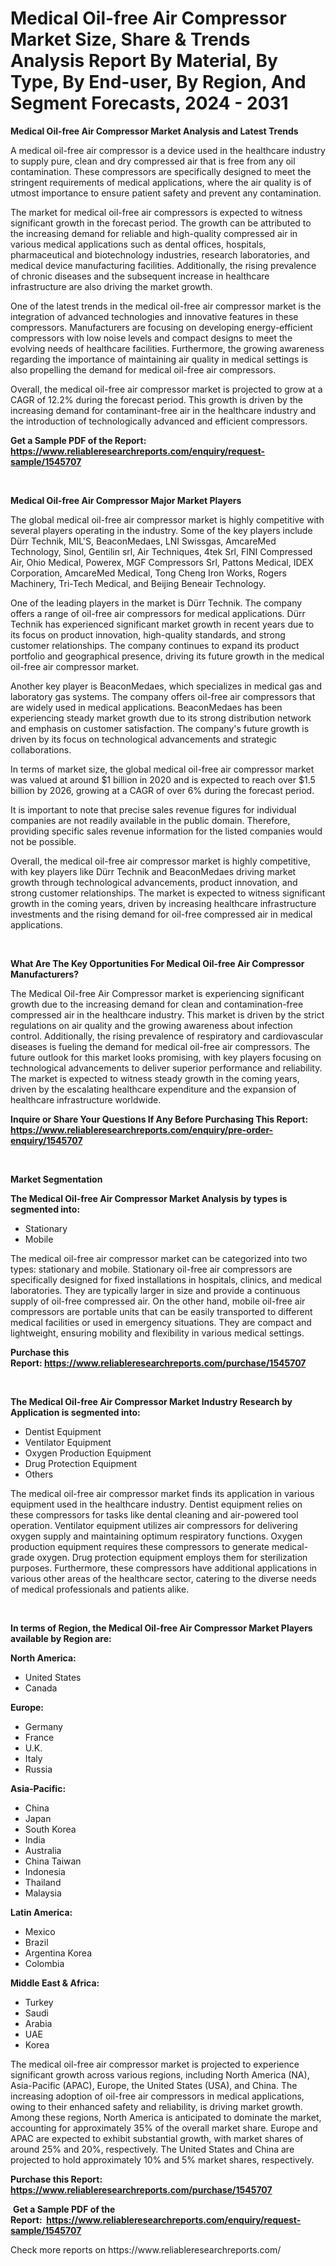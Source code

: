 <p><h1>Medical Oil-free Air Compressor Market Size, Share & Trends Analysis Report By Material, By Type, By End-user, By Region, And Segment Forecasts, 2024 - 2031</h1></p><p><strong>Medical Oil-free Air Compressor Market Analysis and Latest Trends</strong></p>
<p><p>A medical oil-free air compressor is a device used in the healthcare industry to supply pure, clean and dry compressed air that is free from any oil contamination. These compressors are specifically designed to meet the stringent requirements of medical applications, where the air quality is of utmost importance to ensure patient safety and prevent any contamination.</p><p>The market for medical oil-free air compressors is expected to witness significant growth in the forecast period. The growth can be attributed to the increasing demand for reliable and high-quality compressed air in various medical applications such as dental offices, hospitals, pharmaceutical and biotechnology industries, research laboratories, and medical device manufacturing facilities. Additionally, the rising prevalence of chronic diseases and the subsequent increase in healthcare infrastructure are also driving the market growth.</p><p>One of the latest trends in the medical oil-free air compressor market is the integration of advanced technologies and innovative features in these compressors. Manufacturers are focusing on developing energy-efficient compressors with low noise levels and compact designs to meet the evolving needs of healthcare facilities. Furthermore, the growing awareness regarding the importance of maintaining air quality in medical settings is also propelling the demand for medical oil-free air compressors.</p><p>Overall, the medical oil-free air compressor market is projected to grow at a CAGR of 12.2% during the forecast period. This growth is driven by the increasing demand for contaminant-free air in the healthcare industry and the introduction of technologically advanced and efficient compressors.</p></p>
<p><strong>Get a Sample PDF of the Report:&nbsp; <a href="https://www.reliableresearchreports.com/enquiry/request-sample/1545707">https://www.reliableresearchreports.com/enquiry/request-sample/1545707</a></strong></p>
<p>&nbsp;</p>
<p><strong>Medical Oil-free Air Compressor Major Market Players</strong></p>
<p><p>The global medical oil-free air compressor market is highly competitive with several players operating in the industry. Some of the key players include Dürr Technik, MIL'S, BeaconMedaes, LNI Swissgas, AmcareMed Technology, Sinol, Gentilin srl, Air Techniques, 4tek Srl, FINI Compressed Air, Ohio Medical, Powerex, MGF Compressors Srl, Pattons Medical, IDEX Corporation, AmcareMed Medical, Tong Cheng Iron Works, Rogers Machinery, Tri-Tech Medical, and Beijing Beneair Technology.</p><p>One of the leading players in the market is Dürr Technik. The company offers a range of oil-free air compressors for medical applications. Dürr Technik has experienced significant market growth in recent years due to its focus on product innovation, high-quality standards, and strong customer relationships. The company continues to expand its product portfolio and geographical presence, driving its future growth in the medical oil-free air compressor market.</p><p>Another key player is BeaconMedaes, which specializes in medical gas and laboratory gas systems. The company offers oil-free air compressors that are widely used in medical applications. BeaconMedaes has been experiencing steady market growth due to its strong distribution network and emphasis on customer satisfaction. The company's future growth is driven by its focus on technological advancements and strategic collaborations.</p><p>In terms of market size, the global medical oil-free air compressor market was valued at around $1 billion in 2020 and is expected to reach over $1.5 billion by 2026, growing at a CAGR of over 6% during the forecast period.</p><p>It is important to note that precise sales revenue figures for individual companies are not readily available in the public domain. Therefore, providing specific sales revenue information for the listed companies would not be possible.</p><p>Overall, the medical oil-free air compressor market is highly competitive, with key players like Dürr Technik and BeaconMedaes driving market growth through technological advancements, product innovation, and strong customer relationships. The market is expected to witness significant growth in the coming years, driven by increasing healthcare infrastructure investments and the rising demand for oil-free compressed air in medical applications.</p></p>
<p>&nbsp;</p>
<p><strong>What Are The Key Opportunities For Medical Oil-free Air Compressor Manufacturers?</strong></p>
<p><p>The Medical Oil-free Air Compressor market is experiencing significant growth due to the increasing demand for clean and contamination-free compressed air in the healthcare industry. This market is driven by the strict regulations on air quality and the growing awareness about infection control. Additionally, the rising prevalence of respiratory and cardiovascular diseases is fueling the demand for medical oil-free air compressors. The future outlook for this market looks promising, with key players focusing on technological advancements to deliver superior performance and reliability. The market is expected to witness steady growth in the coming years, driven by the escalating healthcare expenditure and the expansion of healthcare infrastructure worldwide.</p></p>
<p><strong>Inquire or Share Your Questions If Any Before Purchasing This Report: <a href="https://www.reliableresearchreports.com/enquiry/pre-order-enquiry/1545707">https://www.reliableresearchreports.com/enquiry/pre-order-enquiry/1545707</a></strong></p>
<p>&nbsp;</p>
<p><strong>Market Segmentation</strong></p>
<p><strong>The Medical Oil-free Air Compressor Market Analysis by types is segmented into:</strong></p>
<p><ul><li>Stationary</li><li>Mobile</li></ul></p>
<p><p>The medical oil-free air compressor market can be categorized into two types: stationary and mobile. Stationary oil-free air compressors are specifically designed for fixed installations in hospitals, clinics, and medical laboratories. They are typically larger in size and provide a continuous supply of oil-free compressed air. On the other hand, mobile oil-free air compressors are portable units that can be easily transported to different medical facilities or used in emergency situations. They are compact and lightweight, ensuring mobility and flexibility in various medical settings.</p></p>
<p><strong>Purchase this Report:&nbsp;<a href="https://www.reliableresearchreports.com/purchase/1545707">https://www.reliableresearchreports.com/purchase/1545707</a></strong></p>
<p>&nbsp;</p>
<p><strong>The Medical Oil-free Air Compressor Market Industry Research by Application is segmented into:</strong></p>
<p><ul><li>Dentist Equipment</li><li>Ventilator Equipment</li><li>Oxygen Production Equipment</li><li>Drug Protection Equipment</li><li>Others</li></ul></p>
<p><p>The medical oil-free air compressor market finds its application in various equipment used in the healthcare industry. Dentist equipment relies on these compressors for tasks like dental cleaning and air-powered tool operation. Ventilator equipment utilizes air compressors for delivering oxygen supply and maintaining optimum respiratory functions. Oxygen production equipment requires these compressors to generate medical-grade oxygen. Drug protection equipment employs them for sterilization purposes. Furthermore, these compressors have additional applications in various other areas of the healthcare sector, catering to the diverse needs of medical professionals and patients alike.</p></p>
<p>&nbsp;</p>
<p><strong>In terms of Region, the Medical Oil-free Air Compressor Market Players available by Region are:</strong></p>
<p>
    <p> <strong> North America: </strong>
        <ul>
            <li>United States</li>
            <li>Canada</li>
        </ul>
        </p> 
    <p> <strong> Europe: </strong>
        <ul>
            <li>Germany</li>
            <li>France</li>
            <li>U.K.</li>
            <li>Italy</li>
            <li>Russia</li>
        </ul>
        </p> 
    <p> <strong> Asia-Pacific: </strong>
        <ul>
            <li>China</li>
            <li>Japan</li>
            <li>South Korea</li>
            <li>India</li>
            <li>Australia</li>
            <li>China Taiwan</li>
            <li>Indonesia</li>
            <li>Thailand</li>
            <li>Malaysia</li>
        </ul>
        </p> 
    <p> <strong> Latin America: </strong>
        <ul>
            <li>Mexico</li>
            <li>Brazil</li>
            <li>Argentina Korea</li>
            <li>Colombia</li>
        </ul>
        </p> 
    <p> <strong> Middle East & Africa: </strong>
        <ul>
            <li>Turkey</li>
            <li>Saudi</li>
            <li>Arabia</li>
            <li>UAE</li>
            <li>Korea</li>
        </ul>
    </p>
    </p>
<p><p>The medical oil-free air compressor market is projected to experience significant growth across various regions, including North America (NA), Asia-Pacific (APAC), Europe, the United States (USA), and China. The increasing adoption of oil-free air compressors in medical applications, owing to their enhanced safety and reliability, is driving market growth. Among these regions, North America is anticipated to dominate the market, accounting for approximately 35% of the overall market share. Europe and APAC are expected to exhibit substantial growth, with market shares of around 25% and 20%, respectively. The United States and China are projected to hold approximately 10% and 5% market shares, respectively.</p></p>
<p><strong>Purchase this Report: <a href="https://www.reliableresearchreports.com/purchase/1545707">https://www.reliableresearchreports.com/purchase/1545707</a></strong></p>
<p>&nbsp;<strong>Get a Sample PDF of the Report:&nbsp;&nbsp;<a href="https://www.reliableresearchreports.com/enquiry/request-sample/1545707">https://www.reliableresearchreports.com/enquiry/request-sample/1545707</a></strong></p>
<p><strong></strong></p>
<p>Check more reports on https://www.reliableresearchreports.com/</p>